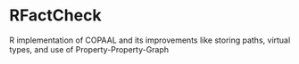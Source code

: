 # RFactCheck
R implementation of COPAAL and its improvements like storing paths, virtual types, and use of Property-Property-Graph

